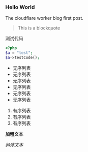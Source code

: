 ### Hello World
The cloudflare worker blog first post.

> This is a blockquote

测试代码

```php
<?php
$a = "test";
$a->testCode();
```

- 无序列表
- 无序列表
- 无序列表
- 无序列表
- 无序列表
- 无序列表

1. 有序列表
2. 有序列表
3. 有序列表

__加粗文本__

*斜体文本*

